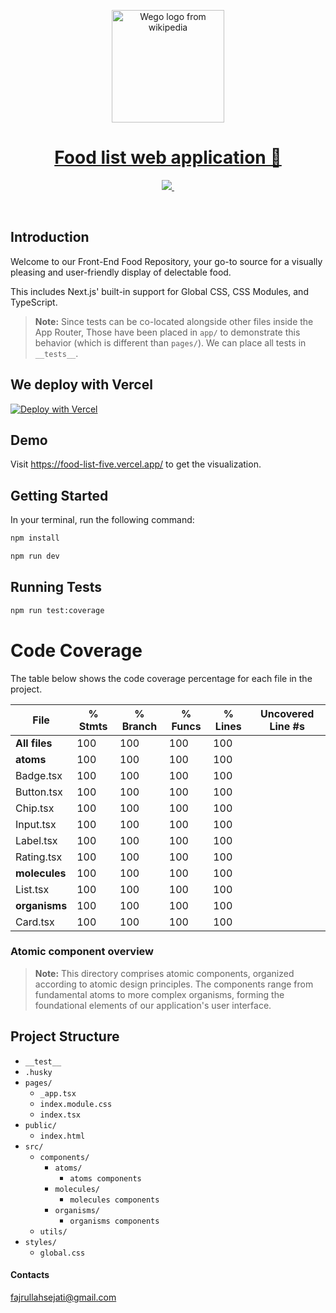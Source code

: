 <p align="center">
  <a href="https://www.google.com/">
    <img width="180" src="https://upload.wikimedia.org/wikipedia/commons/f/fb/Wego_Logo_Small.png" alt="Wego logo from wikipedia">
    <h1 align="center">Food list web application 🥘</h1>
  </a>
</p>

<p align="center">
  <a aria-label="By logo"  href="https://www.google.com/">
    <img src="https://img.shields.io/badge/MADE%20BY%20Fajrul-000000.svg?style=for-the-badge&logo=Vercel&labelColor=000">
  </a>
  <a aria-label="NPM version" href="https://www.google.com/">
    <img alt="" src="https://img.shields.io/npm/v/next.svg?style=for-the-badge&labelColor=000000">
  </a>
</p>
<br/>

## Introduction
Welcome to our Front-End Food Repository, your go-to source for a visually pleasing and user-friendly display of delectable food.

This includes Next.js' built-in support for Global CSS, CSS Modules, and TypeScript.

> **Note:** Since tests can be co-located alongside other files inside the App Router, Those have been placed in `app/` to demonstrate this behavior (which is different than `pages/`). We can place all tests in `__tests__`.

## We deploy with Vercel
[![Deploy with Vercel](https://vercel.com/button)](https://vercel.com/new/clone?repository-url=https://github.com/vercel/next.js/tree/canary/examples/with-jest&project-name=with-jest&repository-name=with-jest)

## Demo
Visit <a aria-label="demo" href="https://food-list-five.vercel.app/">https://food-list-five.vercel.app/</a> to get the visualization.

## Getting Started
In your terminal, run the following command:

```bash
npm install

npm run dev
```

## Running Tests

```bash
npm run test:coverage

```

# Code Coverage

The table below shows the code coverage percentage for each file in the project.

| File         | % Stmts | % Branch | % Funcs | % Lines | Uncovered Line #s |
|--------------|---------|----------|---------|---------|-------------------|
| **All files**|   100   |    100   |   100   |   100   |                   |
| **atoms**    |   100   |    100   |   100   |   100   |                   |
|  Badge.tsx   |   100   |    100   |   100   |   100   |                   |
|  Button.tsx  |   100   |    100   |   100   |   100   |                   |
|  Chip.tsx    |   100   |    100   |   100   |   100   |                   |
|  Input.tsx   |   100   |    100   |   100   |   100   |                   |
|  Label.tsx   |   100   |    100   |   100   |   100   |                   |
|  Rating.tsx  |   100   |    100   |   100   |   100   |                   |
| **molecules**|   100   |    100   |   100   |   100   |                   |
|  List.tsx    |   100   |    100   |   100   |   100   |                   |
| **organisms**|   100   |    100   |   100   |   100   |                   |
|  Card.tsx    |   100   |    100   |   100   |   100   |                   |

### Atomic component overview
> **Note:** This directory comprises atomic components, organized according to atomic design principles. The components range from fundamental atoms to more complex organisms, forming the foundational elements of our application's user interface.

## Project Structure
- `__test__`
- `.husky`
- `pages/`
  - `_app.tsx`
  - `index.module.css`
  - `index.tsx`
- `public/`
  - `index.html`
- `src/`
  - `components/`
    - `atoms/`
      - `atoms components`
    - `molecules/`
      - `molecules components`
    - `organisms/`
      - `organisms components`
  - `utils/`
- `styles/`
  - `global.css`


#### Contacts
fajrullahsejati@gmail.com

